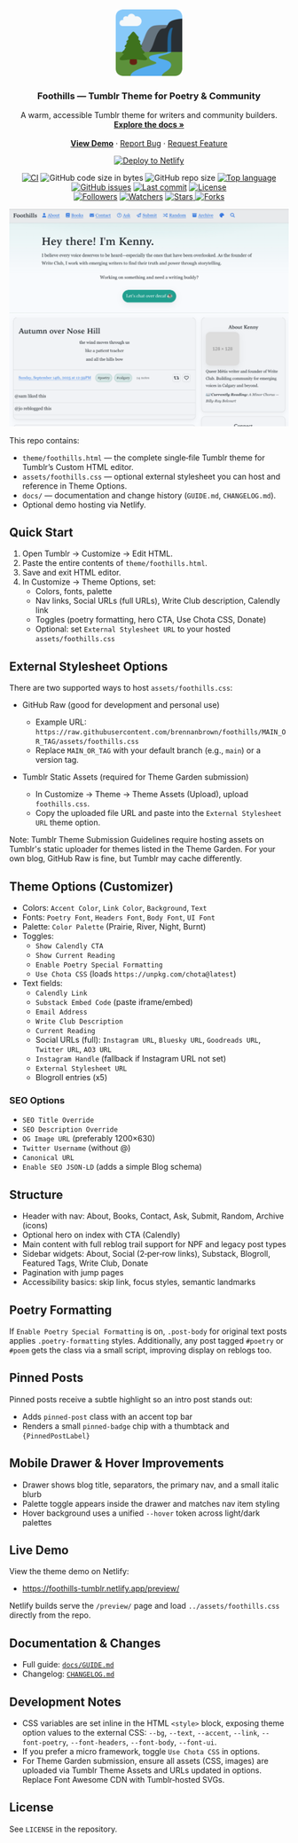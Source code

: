 <!-- PROJECT LOGO -->
<br />
<p align="center">
  <a href="https://github.com/brennanbrown/foothills">
    <img src="favicon/android-chrome-512x512.png" alt="Foothills Logo" width="120" height="120">
  </a>

  <h3 align="center">Foothills — Tumblr Theme for Poetry & Community</h3>

  <p align="center">
    A warm, accessible Tumblr theme for writers and community builders.
    <br />
    <a href="docs/GUIDE.md"><strong>Explore the docs »</strong></a>
    <br />
    <br />
    <strong><a href="https://foothills-tumblr.netlify.app/preview/">View Demo</a></strong>
    ·
    <a href="https://github.com/brennanbrown/foothills/issues">Report Bug</a>
    ·
    <a href="https://github.com/brennanbrown/foothills/issues">Request Feature</a>
  </p>
</p>

<!-- BADGES -->
<p align="center">
  <a href="https://app.netlify.com/start/deploy?repository=https://github.com/brennanbrown/foothills"><img alt="Deploy to Netlify" src="https://www.netlify.com/img/deploy/button.svg"></a>
</p>
<p align="center">
<a href="https://github.com/brennanbrown/foothills/actions"><img alt="CI" src="https://img.shields.io/github/actions/workflow/status/brennanbrown/foothills/ci.yml?branch=main"></a>
<img alt="GitHub code size in bytes" src="https://img.shields.io/github/languages/code-size/brennanbrown/foothills"> 
<img alt="GitHub repo size" src="https://img.shields.io/github/repo-size/brennanbrown/foothills"> 
<a href="https://github.com/brennanbrown/foothills/search?l=css"><img alt="Top language" src="https://img.shields.io/github/languages/top/brennanbrown/foothills"></a>
<a href="https://github.com/brennanbrown/foothills/issues"><img alt="GitHub issues" src="https://img.shields.io/github/issues/brennanbrown/foothills"></a> 
<a href="https://github.com/brennanbrown/foothills/commits/main"><img alt="Last commit" src="https://img.shields.io/github/last-commit/brennanbrown/foothills"></a>
<a href="https://github.com/brennanbrown/foothills/blob/main/LICENSE"><img alt="License" src="https://img.shields.io/github/license/brennanbrown/foothills"></a> 
<br />
<a href="https://github.com/brennanbrown?tab=followers"><img alt="Followers" src="https://img.shields.io/github/followers/brennanbrown?label=Follow%20Me%21&style=social"></a>
<a href="https://github.com/brennanbrown/foothills/watchers"><img alt="Watchers" src="https://img.shields.io/github/watchers/brennanbrown/foothills?label=Watch%21&style=social"></a>
<a href="https://github.com/brennanbrown/foothills/stargazers"><img alt="Stars" src="https://img.shields.io/github/stars/brennanbrown/foothills?label=Star%21&style=social"> </a>
<a href="https://github.com/brennanbrown/foothills/network/members"><img alt="Forks" src="https://img.shields.io/github/forks/brennanbrown/foothills?label=Fork%21&style=social"></a>
</p>

![Foothills screenshot](docs/screenshot.png)

This repo contains:
- `theme/foothills.html` — the complete single‑file Tumblr theme for Tumblr’s Custom HTML editor.
- `assets/foothills.css` — optional external stylesheet you can host and reference in Theme Options.
- `docs/` — documentation and change history (`GUIDE.md`, `CHANGELOG.md`).
 - Optional demo hosting via Netlify.

## Quick Start

1) Open Tumblr → Customize → Edit HTML.
2) Paste the entire contents of `theme/foothills.html`.
3) Save and exit HTML editor.
4) In Customize → Theme Options, set:
   - Colors, fonts, palette
   - Nav links, Social URLs (full URLs), Write Club description, Calendly link
   - Toggles (poetry formatting, hero CTA, Use Chota CSS, Donate)
   - Optional: set `External Stylesheet URL` to your hosted `assets/foothills.css`

## External Stylesheet Options

There are two supported ways to host `assets/foothills.css`:

- GitHub Raw (good for development and personal use)
  - Example URL: `https://raw.githubusercontent.com/brennanbrown/foothills/MAIN_OR_TAG/assets/foothills.css`
  - Replace `MAIN_OR_TAG` with your default branch (e.g., `main`) or a version tag.

- Tumblr Static Assets (required for Theme Garden submission)
  - In Customize → Theme → Theme Assets (Upload), upload `foothills.css`.
  - Copy the uploaded file URL and paste into the `External Stylesheet URL` theme option.

Note: Tumblr Theme Submission Guidelines require hosting assets on Tumblr's static uploader for themes listed in the Theme Garden. For your own blog, GitHub Raw is fine, but Tumblr may cache differently.

## Theme Options (Customizer)

- Colors: `Accent Color`, `Link Color`, `Background`, `Text`
- Fonts: `Poetry Font`, `Headers Font`, `Body Font`, `UI Font`
- Palette: `Color Palette` (Prairie, River, Night, Burnt)
- Toggles:
  - `Show Calendly CTA`
  - `Show Current Reading`
  - `Enable Poetry Special Formatting`
  - `Use Chota CSS` (loads `https://unpkg.com/chota@latest`)
- Text fields:
  - `Calendly Link`
  - `Substack Embed Code` (paste iframe/embed)
  - `Email Address`
  - `Write Club Description`
  - `Current Reading`
  - Social URLs (full): `Instagram URL`, `Bluesky URL`, `Goodreads URL`, `Twitter URL`, `AO3 URL`
  - `Instagram Handle` (fallback if Instagram URL not set)
  - `External Stylesheet URL`
  - Blogroll entries (x5)

### SEO Options
- `SEO Title Override`
- `SEO Description Override`
- `OG Image URL` (preferably 1200×630)
- `Twitter Username` (without @)
- `Canonical URL`
- `Enable SEO JSON-LD` (adds a simple Blog schema)

## Structure

- Header with nav: About, Books, Contact, Ask, Submit, Random, Archive (icons)
- Optional hero on index with CTA (Calendly)
- Main content with full reblog trail support for NPF and legacy post types
- Sidebar widgets: About, Social (2‑per‑row links), Substack, Blogroll, Featured Tags, Write Club, Donate
- Pagination with jump pages
- Accessibility basics: skip link, focus styles, semantic landmarks

## Poetry Formatting

If `Enable Poetry Special Formatting` is on, `.post-body` for original text posts applies `.poetry-formatting` styles. Additionally, any post tagged `#poetry` or `#poem` gets the class via a small script, improving display on reblogs too.

## Pinned Posts

Pinned posts receive a subtle highlight so an intro post stands out:

- Adds `pinned-post` class with an accent top bar
- Renders a small `pinned-badge` chip with a thumbtack and `{PinnedPostLabel}`

## Mobile Drawer & Hover Improvements

- Drawer shows blog title, separators, the primary nav, and a small italic blurb
- Palette toggle appears inside the drawer and matches nav item styling
- Hover background uses a unified `--hover` token across light/dark palettes

## Live Demo

View the theme demo on Netlify:

- https://foothills-tumblr.netlify.app/preview/

Netlify builds serve the `/preview/` page and load `../assets/foothills.css` directly from the repo.

## Documentation & Changes

- Full guide: [`docs/GUIDE.md`](docs/GUIDE.md)
- Changelog: [`CHANGELOG.md`](CHANGELOG.md)

## Development Notes

- CSS variables are set inline in the HTML `<style>` block, exposing theme option values to the external CSS: `--bg`, `--text`, `--accent`, `--link`, `--font-poetry`, `--font-headers`, `--font-body`, `--font-ui`.
- If you prefer a micro framework, toggle `Use Chota CSS` in options.
- For Theme Garden submission, ensure all assets (CSS, images) are uploaded via Tumblr Theme Assets and URLs updated in options. Replace Font Awesome CDN with Tumblr‑hosted SVGs.

## License

See `LICENSE` in the repository.
